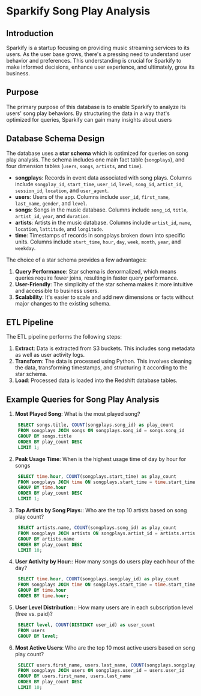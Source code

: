 # Sparkify Song Play Analysis

## Introduction

Sparkify is a startup focusing on providing music streaming services to its users. As the user base grows, there's a pressing need to understand user behavior and preferences. This understanding is crucial for Sparkify to make informed decisions, enhance user experience, and ultimately, grow its business.

## Purpose

The primary purpose of this database is to enable Sparkify to analyze its users' song play behaviors. By structuring the data in a way that's optimized for queries, Sparkify can gain many insights about users

## Database Schema Design

The database uses a **star schema** which is optimized for queries on song play analysis. The schema includes one main fact table (`songplays`), and four dimension tables (`users`, `songs`, `artists`, and `time`).

- **songplays**: Records in event data associated with song plays. Columns include `songplay_id`, `start_time`, `user_id`, `level`, `song_id`, `artist_id`, `session_id`, `location`, and `user_agent`.
- **users**: Users of the app. Columns include `user_id`, `first_name`, `last_name`, `gender`, and `level`.
- **songs**: Songs in the music database. Columns include `song_id`, `title`, `artist_id`, `year`, and `duration`.
- **artists**: Artists in the music database. Columns include `artist_id`, `name`, `location`, `lattitude`, and `longitude`.
- **time**: Timestamps of records in songplays broken down into specific units. Columns include `start_time`, `hour`, `day`, `week`, `month`, `year`, and `weekday`.

The choice of a star schema provides a few advantages:

1. **Query Performance**: Star schema is denormalized, which means queries require fewer joins, resulting in faster query performance.
2. **User-Friendly**: The simplicity of the star schema makes it more intuitive and accessible to business users.
3. **Scalability**: It's easier to scale and add new dimensions or facts without major changes to the existing schema.

## ETL Pipeline

The ETL pipeline performs the following steps:

1. **Extract**: Data is extracted from S3 buckets. This includes song metadata as well as user activity logs.
2. **Transform**: The data is processed using Python. This involves cleaning the data, transforming timestamps, and structuring it according to the star schema.
3. **Load**: Processed data is loaded into the Redshift database tables.

## Example Queries for Song Play Analysis

1. **Most Played Song**:
   What is the most played song?
   ```sql
    SELECT songs.title, COUNT(songplays.song_id) as play_count
    FROM songplays JOIN songs ON songplays.song_id = songs.song_id
    GROUP BY songs.title
    ORDER BY play_count DESC
    LIMIT 1;
   ```
2. **Peak Usage Time**:
   When is the highest usage time of day by hour for songs
   ```sql
    SELECT time.hour, COUNT(songplays.start_time) as play_count
    FROM songplays JOIN time ON songplays.start_time = time.start_time
    GROUP BY time.hour
    ORDER BY play_count DESC
    LIMIT 1;
   ```
3. **Top Artists by Song Plays:**:
   Who are the top 10 artists based on song play count?
   ```sql
    SELECT artists.name, COUNT(songplays.song_id) as play_count
    FROM songplays JOIN artists ON songplays.artist_id = artists.artist_id
    GROUP BY artists.name
    ORDER BY play_count DESC
    LIMIT 10;
   ```
4. **User Activity by Hour:**:
   How many songs do users play each hour of the day?
   ```sql
    SELECT time.hour, COUNT(songplays.songplay_id) as play_count
    FROM songplays JOIN time ON songplays.start_time = time.start_time
    GROUP BY time.hour
    ORDER BY time.hour;
   ```

5. **User Level Distribution:**:
   How many users are in each subscription level (free vs. paid)?
   ```sql
    SELECT level, COUNT(DISTINCT user_id) as user_count
    FROM users
    GROUP BY level;
   ```

6. **Most Active Users**:
   Who are the top 10 most active users based on song play count?
   ```sql
    SELECT users.first_name, users.last_name, COUNT(songplays.songplay_id) as play_count
    FROM songplays JOIN users ON songplays.user_id = users.user_id
    GROUP BY users.first_name, users.last_name
    ORDER BY play_count DESC
    LIMIT 10;
   ```